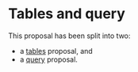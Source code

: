 # Tables and query

This proposal has been split into two:

*  a [tables](../table/table.md) proposal, and
*  a [query](../query/query.md) proposal.


